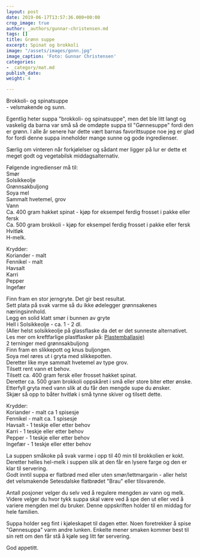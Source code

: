 ```yaml
---
layout: post
date: 2019-06-17T13:57:36.000+00:00
crop_image: true
author: _authors/gunnar-christensen.md
tags: []
title: Grønn suppe
excerpt: Spinat og brokkoli
image: "/assets/images/gonn.jpg"
image_caption: 'Foto: Gunnar Christensen'
categories:
- _category/mat.md
publish_date: 
weight: 4

---
```

Brokkoli- og spinatsuppe  
\- velsmakende og sunn.

Egentlig heter suppa "brokkoli- og spinatsuppe", men det ble litt langt og vaskelig da barna var små så de omdøpte suppa til "Gønnesuppe" fordi den er grønn. I alle år senere har dette vært barnas favorittsuppe noe jeg er glad for fordi denne suppa inneholder mange sunne og gode ingredienser.

Særlig om vinteren når forkjølelser og sådant mer ligger på lur er dette et meget godt og vegetabilsk middagsalternativ.

Følgende ingredienser må til:  
Smør  
Solsikkeolje  
Grønnsakbuljong  
Soya mel  
Sammalt hvetemel, grov  
Vann  
Ca. 400 gram hakket spinat - kjøp for eksempel ferdig frosset i pakke eller fersk  
Ca. 500 gram brokkoli - kjøp for eksempel ferdig frosset i pakke eller fersk  
Hvitløk  
H-melk.

Krydder:  
Koriander - malt  
Fennikel - malt  
Havsalt  
Karri  
Pepper  
Ingefær

Finn fram en stor jerngryte. Det gir best resultat.  
Sett plata på svak varme så du ikke ødelegger grønnsakenes næringsinnhold.  
Legg en solid klatt smør i bunnen av gryte  
Hell i Solsikkeolje - ca. 1 - 2 dl.  
(Aller helst solsikkeolje på glassflaske da det er det sunneste alternativet. Les mer om kreftfarlige plastflasker på: [Plastemballasje)](http://www.helping.no/plastemballasje.htm)  
2 terninger med grønnsakbuljong  
Finn fram en slikkepott og knus buljongen.  
Soya mel røres ut i gryta med slikkepotten.  
Deretter like mye sammalt hvetemel av type grov.  
Tilsett rent vann et behov.  
Tilsett ca. 400 gram fersk eller frosset hakket spinat.  
Deretter ca. 500 gram brokkoli oppskåret i små eller store biter etter ønske.  
Etterfyll gryta med vann slik at du får den mengde supe du ønsker.  
Skjær så opp to båter hvitløk i små tynne skiver og tilsett dette.

Krydder:  
Koriander - malt ca 1 spisesje  
Fennikel - malt ca. 1 spisesje  
Havsalt - 1 teskje eller etter behov  
Karri - 1 teskje eller etter behov  
Pepper - 1 teskje eller etter behov  
Ingefær - 1 teskje eller etter behov

La suppen småkoke på svak varme i opp til 40 min til brokkolien er kokt.  
Deretter helles hel-melk i suppen slik at den får en lysere farge og den er klar til servering.  
Godt inntil suppa er flatbrød med eller uten smør/lettmargarin - aller helst det velsmakende Setesdalske flatbrødet "Brau" eller tilsvarende.

Antall posjoner velger du selv ved å regulere mengden av vann og melk. Videre velger du hvor tykk suppa skal være ved å spe den ut eller ved å variere mengden mel du bruker. Denne oppskriften holder til en middag for hele familien.

Suppa holder seg fint i kjøleskapet til dagen etter. Noen foretrekker å spise "Gønnesuppa" varm andre lunken. Enkelte mener smaken kommer best til sin rett om den får stå å kjøle seg litt før servering.

God appetitt.
